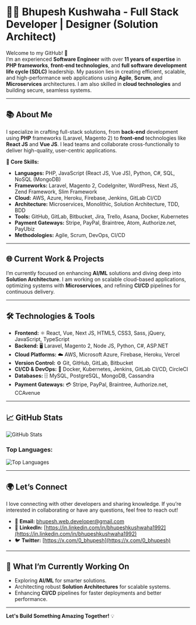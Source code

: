 # 👨‍💻 **Bhupesh Kushwaha - Full Stack Developer | Designer (Solution Architect)**

Welcome to my GitHub! 🚀  
I’m an experienced **Software Engineer** with over **11 years of expertise** in **PHP frameworks**, **front-end technologies**, and **full software development life cycle (SDLC)** leadership. My passion lies in creating efficient, scalable, and high-performance web applications using **Agile**, **Scrum**, and **Microservices** architectures. I am also skilled in **cloud technologies** and building secure, seamless systems.

---

## 📚 **About Me**

I specialize in crafting full-stack solutions, from **back-end** development using **PHP** frameworks (Laravel, Magento 2) to **front-end** technologies like **React JS** and **Vue JS**. I lead teams and collaborate cross-functionally to deliver high-quality, user-centric applications.

**🔧 Core Skills:**
- **Languages:** PHP, JavaScript (React JS, Vue JS), Python, C#, SQL, NoSQL (MongoDB)
- **Frameworks:** Laravel, Magento 2, CodeIgniter, WordPress, Next JS, Zend Framework, Slim Framework
- **Cloud:** AWS, Azure, Heroku, Firebase, Jenkins, GitLab CI/CD
- **Architecture:** Microservices, Monolithic, Solution Architecture, TDD, BDD
- **Tools:** GitHub, GitLab, Bitbucket, Jira, Trello, Asana, Docker, Kubernetes
- **Payment Gateways:** Stripe, PayPal, Braintree, Atom, Authorize.net, PayUbiz
- **Methodologies:** Agile, Scrum, DevOps, CI/CD

---

## 🌐 **Current Work & Projects**

I’m currently focused on enhancing **AI/ML** solutions and diving deep into **Solution Architecture**. I am working on scalable cloud-based applications, optimizing systems with **Microservices**, and refining **CI/CD** pipelines for continuous delivery.

---

## 🛠️ **Technologies & Tools**

- **Frontend:** ⚛️ React, Vue, Next JS, HTML5, CSS3, Sass, jQuery, JavaScript, TypeScript
- **Backend:** 🖥️ Laravel, Magento 2, Node JS, Python, C#, ASP.NET
- **Cloud Platforms:** ☁️ AWS, Microsoft Azure, Firebase, Heroku, Vercel
- **Version Control:** ⚙️ Git, GitHub, GitLab, Bitbucket
- **CI/CD & DevOps:** 🐳 Docker, Kubernetes, Jenkins, GitLab CI/CD, CircleCI
- **Databases:** 🗄️ MySQL, PostgreSQL, MongoDB, Cassandra
- **Payment Gateways:** 💳 Stripe, PayPal, Braintree, Authorize.net, CCAvenue

---

## 📈 **GitHub Stats**

![GitHub Stats](https://github-readme-stats.vercel.app/api?username=bhupeshkushwaha&show_icons=true&hide_title=true&count_private=true&hide=prs&theme=radical)

### **Top Languages:**
![Top Languages](https://github-readme-stats.vercel.app/api/top-langs/?username=bhupeshkushwaha&layout=compact&theme=radical)

---

## 🌍 **Let’s Connect**

I love connecting with other developers and sharing knowledge. If you’re interested in collaborating or have any questions, feel free to reach out!

- 📧 **Email:** [bhupesh.web.developer@gmail.com](mailto:bhupesh.web.developer@gmail.com)
- 💼 **LinkedIn:** [https://in.linkedin.com/in/bhupeshkushwaha1992](https://in.linkedin.com/in/bhupeshkushwaha1992)
- 🐦 **Twitter:** [https://x.com/0_bhupesh](https://x.com/0_bhupesh)


---

## 🎯 **What I’m Currently Working On**

- Exploring **AI/ML** for smarter solutions.
- Architecting robust **Solution Architectures** for scalable systems.
- Enhancing **CI/CD** pipelines for faster deployments and better performance.

---

**Let's Build Something Amazing Together!** 💡
